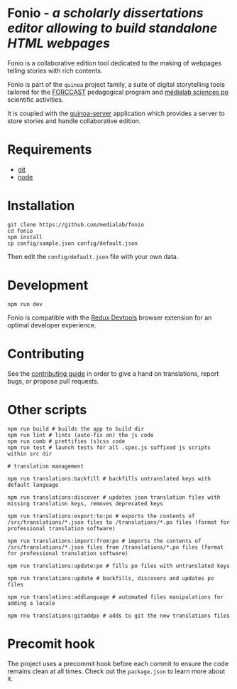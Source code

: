 # Fonio - *a scholarly dissertations editor allowing to build standalone HTML webpages*

Fonio is a collaborative edition tool dedicated to the making of webpages telling stories with rich contents.

Fonio is part of the ``quinoa`` project family, a suite of digital storytelling tools tailored for the [FORCCAST](http://controverses.org/) pedagogical program and [médialab sciences po](http://www.medialab.sciences-po.fr/) scientific activities.

It is coupled with the [quinoa-server](https://github.com/medialab/quinoa-server) application which provides a server to store stories and handle collaborative edition.

# Requirements

* [git](https://git-scm.com/)
* [node](https://nodejs.org/en/)

# Installation

```
git clone https://github.com/medialab/fonio
cd fonio
npm install
cp config/sample.json config/default.json
```

Then edit the ``config/default.json`` file with your own data.

# Development

```
npm run dev
```

Fonio is compatible with the [Redux Devtools](https://github.com/gaearon/redux-devtools) browser extension for an optimal developer experience.

# Contributing

See the [contributing guide](https://github.com/medialab/fonio/blob/master/CONTRIBUTING.md) in order to give a hand on translations, report bugs, or propose pull requests.

# Other scripts

```
npm run build # builds the app to build dir
npm run lint # lints (auto-fix on) the js code
npm run comb # prettifies (s)css code
npm run test # launch tests for all .spec.js suffixed js scripts within src dir

# translation management

npm run translations:backfill # backfills untranslated keys with default language

npm run translations:discover # updates json translation files with missing translation keys, removes deprecated keys

npm run translations:export:to:po # exports the contents of /src/translations/*.json files to /translations/*.po files (format for professional translation software)

npm run translations:import:from:po # imports the contents of /src/translations/*.json files from /translations/*.po files (format for professional translation software)

npm run translations:update:po # fills po files with untranslated keys

npm run translations:update # backfills, discovers and updates po files

npm run translations:addlanguage # automated files manipulations for adding a locale

npm rnu translations:gitaddpo # adds to git the new translations files
```

# Precomit hook

The project uses a precommit hook before each commit to ensure the code remains clean at all times. Check out the `package.json` to learn more about it.



